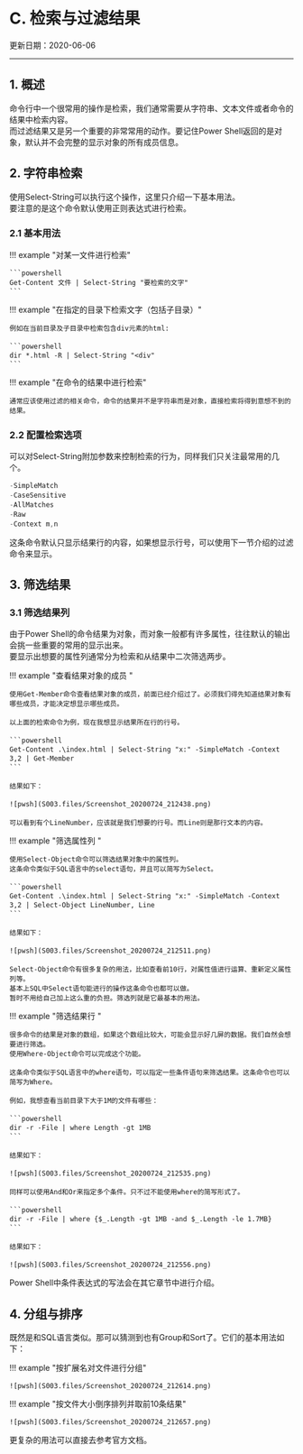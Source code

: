 # C. 检索与过滤结果

更新日期：2020-06-06

--------------------------------------

## 1.	概述		

命令行中一个很常用的操作是检索，我们通常需要从字符串、文本文件或者命令的结果中检索内容。		
而过滤结果又是另一个重要的非常常用的动作。要记住Power Shell返回的是对象，默认并不会完整的显示对象的所有成员信息。		

## 2.	字符串检索		

使用Select-String可以执行这个操作，这里只介绍一下基本用法。		
要注意的是这个命令默认使用正则表达式进行检索。		

### 2.1	基本用法	

!!! example "对某一文件进行检索"	

    ```powershell
    Get-Content 文件 | Select-String "要检索的文字"
    ```

!!! example "在指定的目录下检索文字（包括子目录）"	

    例如在当前目录及子目录中检索包含div元素的html:

    ```powershell
    dir *.html -R | Select-String "<div"
    ```

!!! example "在命令的结果中进行检索"	

    通常应该使用过滤的相关命令，命令的结果并不是字符串而是对象，直接检索将得到意想不到的结果。

### 2.2	配置检索选项	

可以对Select-String附加参数来控制检索的行为，同样我们只关注最常用的几个。	

```powershell
-SimpleMatch	
-CaseSensitive	
-AllMatches	
-Raw	
-Context m,n
```	

这条命令默认只显示结果行的内容，如果想显示行号，可以使用下一节介绍的过滤命令来显示。	

## 3.	筛选结果		

### 3.1	筛选结果列	

由于Power Shell的命令结果为对象，而对象一般都有许多属性，往往默认的输出会挑一些重要的常用的显示出来。	
要显示出想要的属性列通常分为检索和从结果中二次筛选两步。	

!!! example "查看结果对象的成员	"

    使用Get-Member命令查看结果对象的成员，前面已经介绍过了。必须我们得先知道结果对象有哪些成员，才能决定想显示哪些成员。	

    以上面的检索命令为例，现在我想显示结果所在行的行号。	

    ```powershell
    Get-Content .\index.html | Select-String "x:" -SimpleMatch -Context 3,2 | Get-Member	
    ```

    结果如下：	

    ![pwsh](S003.files/Screenshot_20200724_212438.png)

    可以看到有个LineNumber，应该就是我们想要的行号。而Line则是那行文本的内容。	

!!! example "筛选属性列	"

    使用Select-Object命令可以筛选结果对象中的属性列。	
    这条命令类似于SQL语言中的select语句，并且可以简写为Select。	

    ```powershell
    Get-Content .\index.html | Select-String "x:" -SimpleMatch -Context 3,2 | Select-Object LineNumber, Line	
    ```

    结果如下：	

    ![pwsh](S003.files/Screenshot_20200724_212511.png)

    Select-Object命令有很多复杂的用法，比如查看前10行，对属性值进行运算、重新定义属性列等。	
    基本上SQL中Select语句能进行的操作这条命令也都可以做。	
    暂时不用给自己加上这么重的负担。筛选列就是它最基本的用法。	

!!! example "筛选结果行	"

    很多命令的结果是对象的数组，如果这个数组比较大，可能会显示好几屏的数据。我们自然会想要进行筛选。	
    使用Where-Object命令可以完成这个功能。	

    这条命令类似于SQL语言中的where语句，可以指定一些条件语句来筛选结果。这条命令也可以简写为Where。	

    例如，我想查看当前目录下大于1M的文件有哪些：	

    ```powershell
    dir -r -File | where Length -gt 1MB	
    ```

    结果如下：	

    ![pwsh](S003.files/Screenshot_20200724_212535.png)

    同样可以使用And和Or来指定多个条件。只不过不能使用where的简写形式了。	

    ```powershell
    dir -r -File | where {$_.Length -gt 1MB -and $_.Length -le 1.7MB}	
    ```

    结果如下：	

    ![pwsh](S003.files/Screenshot_20200724_212556.png)

Power Shell中条件表达式的写法会在其它章节中进行介绍。	

## 4.	分组与排序		

既然是和SQL语言类似。那可以猜测到也有Group和Sort了。它们的基本用法如下：		

!!! example "按扩展名对文件进行分组"

    ![pwsh](S003.files/Screenshot_20200724_212614.png)

!!! example "按文件大小倒序排列并取前10条结果"

    ![pwsh](S003.files/Screenshot_20200724_212657.png)

更复杂的用法可以直接去参考官方文档。		
